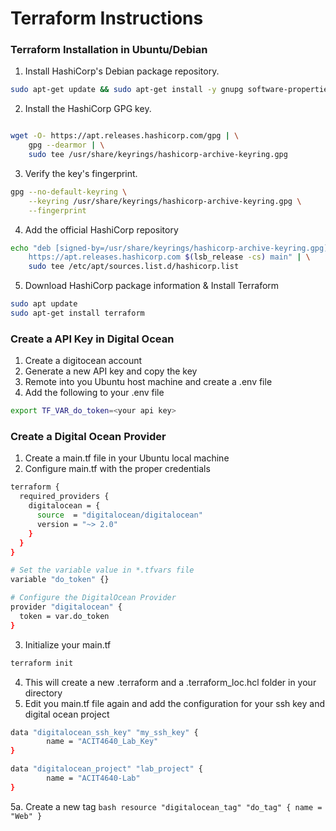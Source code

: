 # Terraform Instructions

### Terraform Installation in Ubuntu/Debian

1. Install HashiCorp's Debian package repository.
```bash
sudo apt-get update && sudo apt-get install -y gnupg software-properties-common

```

2. Install the HashiCorp GPG key.
```bash

wget -O- https://apt.releases.hashicorp.com/gpg | \
    gpg --dearmor | \
    sudo tee /usr/share/keyrings/hashicorp-archive-keyring.gpg
```

3. Verify the key's fingerprint.
```bash
gpg --no-default-keyring \
    --keyring /usr/share/keyrings/hashicorp-archive-keyring.gpg \
    --fingerprint
```

4. Add the official HashiCorp repository
```bash
echo "deb [signed-by=/usr/share/keyrings/hashicorp-archive-keyring.gpg] \
    https://apt.releases.hashicorp.com $(lsb_release -cs) main" | \
    sudo tee /etc/apt/sources.list.d/hashicorp.list
```

5. Download HashiCorp package information & Install Terraform
```bash
sudo apt update
sudo apt-get install terraform
```

### Create a API Key in Digital Ocean
1. Create a digitocean account
2. Generate a new API key and copy the key
3. Remote into you Ubuntu host machine and create a .env file
4. Add the following to your .env file

```bash
export TF_VAR_do_token=<your api key>
```

### Create a Digital Ocean Provider
1. Create a main.tf file in your Ubuntu local machine
2. Configure main.tf with the proper credentials

```bash
terraform {
  required_providers {
    digitalocean = {
      source  = "digitalocean/digitalocean"
      version = "~> 2.0"
    }
  }
}

# Set the variable value in *.tfvars file
variable "do_token" {}

# Configure the DigitalOcean Provider
provider "digitalocean" {
  token = var.do_token
}
```
3. Initialize your main.tf

```bash
terraform init
```
4. This will create a new .terraform and a .terraform_loc.hcl folder in your directory
5. Edit you main.tf file again and add the configuration for your ssh key and digital ocean project

```bash
data "digitalocean_ssh_key" "my_ssh_key" {
        name = "ACIT4640_Lab_Key"
}

data "digitalocean_project" "lab_project" {
        name = "ACIT4640-Lab"
}
```
  5a. Create a new tag
    ```bash
    resource "digitalocean_tag" "do_tag" {
      name = "Web"
    }
    ```

